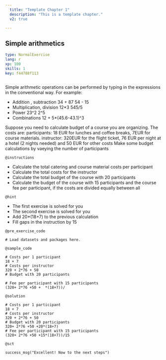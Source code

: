 ```yaml
---
  title: "Template Chapter 1"
  description: "This is a template chapter."
  v2: true

---
```

## Simple arithmetics

```yaml
type: NormalExercise
lang: r
xp: 100
skills: 1
key: f44788f113



```

Simple arithmetic operations can be performed by typing in the expressions in the conventional way. For example:

- Addition , subtraction
                 34 + 87
                54 - 15
- Multiplication, division
          12*3
         545/5
- Power
      23^2
      2^5
- Combinations
   12 + 5*(45.6-43.1)^3

Suppose you need to calculate budget of a course you are organizing. 
The costs are: 
participants: 18 EUR for lunches and coffee breaks, 7EUR for course materials.
instructor: 320EUR for the flight ticket, 76 EUR per night at a hotel (2 nights needed)  and 50 EUR for other costs
Make some budget calculations by vaeying the number of participants 

`@instructions`
- Calculate the total catering and course material costs per participant
- Calculate the total costs for the instructor
- Calculate the total budget of the course with 20 participants
- Calculate the budget of the course with 15 participants and the course fee per participant, if the costs are divided equally between all

`@hint`
- The first exercise is solved for you
- The second exercise is solved for you
- Add 20*(18+7) to the previous calculation
- Fill gaps in the instruction by 15

`@pre_exercise_code`
```{r}
# Load datasets and packages here.

```
`@sample_code`
```{r}
# Costs per 1 participant
18 + 7
# Costs per instructor
320 + 2*76 + 50
# Budget with 20 participants

# Fee per participant with 15 participants
(320+ 2*76 +50 +  *(18+7))/

```
`@solution`
```{r}
# Costs per 1 participant
18 + 7
# Costs per instructor
320 + 2*76 + 50
# Budget with 20 participants
320+ 2*76 +50 +20*(18+7)
# Fee per participant with 15 participants
(320+ 2*76 +50 +15*(18+7))/15

```
`@sct`
```{r}
success_msg("Excellent! Now to the next steps")
```




